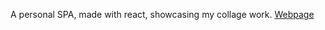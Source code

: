 A personal SPA, made with react, showcasing my collage work.
[Webpage](http://ruicalheno133.github.io/collages)
